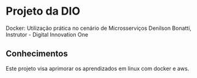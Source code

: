# Projeto da DIO
Docker: Utilização prática no cenário de Microsserviços
Denilson Bonatti, Instrutor - Digital Innovation One

## Conhecimentos
Este projeto visa aprimorar os aprendizados em linux com docker e aws. 
